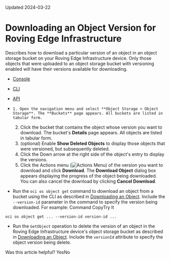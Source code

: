 Updated 2024-03-22
# Downloading an Object Version for Roving Edge Infrastructure
Describes how to download a particular version of an object in an object storage bucket on your Roving Edge Infrastructure device.
Only those objects that were uploaded to an object storage bucket with versioning enabled will have their versions available for downloading.
  * [Console](https://docs.oracle.com/en-us/iaas/Content/Rover/Object_Storage/Object/download-object-versions.htm)
  * [CLI](https://docs.oracle.com/en-us/iaas/Content/Rover/Object_Storage/Object/download-object-versions.htm)
  * [API](https://docs.oracle.com/en-us/iaas/Content/Rover/Object_Storage/Object/download-object-versions.htm)


  *     1. Open the navigation menu and select **Object Storage > Object Storage**. The **Buckets** page appears. All buckets are listed in tabular form.
    2. Click the bucket that contains the object whose version you want to download. The bucket's **Details** page appears. All objects are listed in tabular form.
    3. (optional) Enable **Show Deleted Objects** to display those objects that were versioned, but subsequently deleted.
    4. Click the Down arrow at the right side of the object's entry to display the versions.
    5. Click the Actions menu (![Actions Menu](https://docs.oracle.com/en-us/iaas/Content/libs-rover/libraries/global-images/actions-menu.png)) of the version you want to download and click **Download**.
The **Download Object** dialog box appears displaying the progress of the object being downloaded. You can also cancel the download by clicking **Cancel Download**.
  * Run the `oci os object get` command to download an object from a bucket using the CLI as described in [Downloading an Object](https://docs.oracle.com/en-us/iaas/Content/Rover/Object_Storage/Object/get_object.htm#top "Learn how to download an Object Storage object from a Roving Edge Infrastructure device to your computer."). Include the `--version-id` parameter in the command to specify the version being downloaded. For example:
Command
CopyTry It
```
oci os object get ... --version-id version-id ...
```

  * Run the `GetObject` operation to delete the version of an object in the Roving Edge Infrastructure device's object storage bucket as described in [Downloading an Object](https://docs.oracle.com/en-us/iaas/Content/Rover/Object_Storage/Object/get_object.htm#top "Learn how to download an Object Storage object from a Roving Edge Infrastructure device to your computer."). Include the `versionId` attribute to specify the object version being delete.


Was this article helpful?
YesNo

